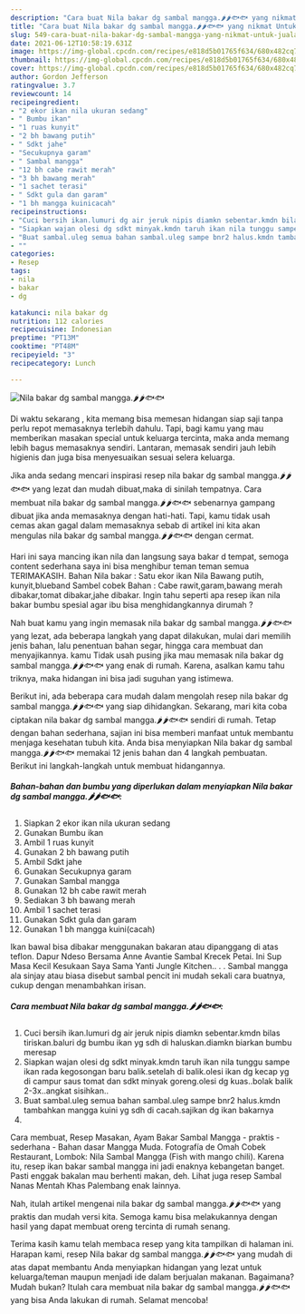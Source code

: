```yaml
---
description: "Cara buat Nila bakar dg sambal mangga.🌶🌶🐟🐟 yang nikmat Untuk Jualan"
title: "Cara buat Nila bakar dg sambal mangga.🌶🌶🐟🐟 yang nikmat Untuk Jualan"
slug: 549-cara-buat-nila-bakar-dg-sambal-mangga-yang-nikmat-untuk-jualan
date: 2021-06-12T10:58:19.631Z
image: https://img-global.cpcdn.com/recipes/e818d5b01765f634/680x482cq70/nila-bakar-dg-sambal-mangga🌶🌶🐟🐟-foto-resep-utama.jpg
thumbnail: https://img-global.cpcdn.com/recipes/e818d5b01765f634/680x482cq70/nila-bakar-dg-sambal-mangga🌶🌶🐟🐟-foto-resep-utama.jpg
cover: https://img-global.cpcdn.com/recipes/e818d5b01765f634/680x482cq70/nila-bakar-dg-sambal-mangga🌶🌶🐟🐟-foto-resep-utama.jpg
author: Gordon Jefferson
ratingvalue: 3.7
reviewcount: 14
recipeingredient:
- "2 ekor ikan nila ukuran sedang"
- " Bumbu ikan"
- "1 ruas kunyit"
- "2 bh bawang putih"
- " Sdkt jahe"
- "Secukupnya garam"
- " Sambal mangga"
- "12 bh cabe rawit merah"
- "3 bh bawang merah"
- "1 sachet terasi"
- " Sdkt gula dan garam"
- "1 bh mangga kuinicacah"
recipeinstructions:
- "Cuci bersih ikan.lumuri dg air jeruk nipis diamkn sebentar.kmdn bilas tiriskan.baluri dg bumbu ikan yg sdh di haluskan.diamkn biarkan bumbu meresap"
- "Siapkan wajan olesi dg sdkt minyak.kmdn taruh ikan nila tunggu sampe ikan rada kegosongan baru balik.setelah di balik.olesi ikan dg kecap yg di campur saus tomat dan sdkt minyak goreng.olesi dg kuas..bolak balik 2-3x..angkat sisihkan.."
- "Buat sambal.uleg semua bahan sambal.uleg sampe bnr2 halus.kmdn tambahkan mangga kuini yg sdh di cacah.sajikan dg ikan bakarnya"
- ""
categories:
- Resep
tags:
- nila
- bakar
- dg

katakunci: nila bakar dg 
nutrition: 112 calories
recipecuisine: Indonesian
preptime: "PT13M"
cooktime: "PT48M"
recipeyield: "3"
recipecategory: Lunch

---
```



![Nila bakar dg sambal mangga.🌶🌶🐟🐟](https://img-global.cpcdn.com/recipes/e818d5b01765f634/680x482cq70/nila-bakar-dg-sambal-mangga🌶🌶🐟🐟-foto-resep-utama.jpg)

Di waktu  sekarang , kita memang bisa memesan hidangan siap saji tanpa perlu repot memasaknya terlebih dahulu. Tapi, bagi kamu yang mau memberikan masakan special untuk keluarga tercinta, maka anda memang lebih bagus memasaknya sendiri. Lantaran, memasak sendiri jauh lebih higienis dan juga bisa menyesuaikan sesuai selera keluarga.

Jika anda sedang mencari inspirasi resep nila bakar dg sambal mangga.🌶🌶🐟🐟 yang lezat dan mudah dibuat,maka di sinilah tempatnya. Cara membuat nila bakar dg sambal mangga.🌶🌶🐟🐟  sebenarnya gampang dibuat jika anda memasaknya dengan hati-hati. Tapi, kamu tidak usah cemas akan gagal dalam memasaknya 
sebab di artikel ini kita akan mengulas nila bakar dg sambal mangga.🌶🌶🐟🐟 dengan cermat.  

Hari ini saya mancing ikan nila dan langsung saya bakar d tempat, semoga content sederhana saya ini bisa menghibur teman teman semua TERIMAKASIH. Bahan Nila bakar : Satu ekor ikan Nila Bawang putih, kunyit,blueband Sambel cobek Bahan : Cabe rawit,garam,bawang merah dibakar,tomat dibakar,jahe dibakar. Ingin tahu seperti apa resep ikan nila bakar bumbu spesial agar ibu bisa menghidangkannya dirumah ?

Nah buat kamu yang ingin memasak nila bakar dg sambal mangga.🌶🌶🐟🐟 yang lezat, ada beberapa langkah yang dapat dilakukan, mulai dari memilih jenis bahan, lalu penentuan bahan segar, hingga cara membuat dan menyajikannya. kamu Tidak usah pusing jika mau memasak nila bakar dg sambal mangga.🌶🌶🐟🐟 yang enak di rumah. Karena, asalkan kamu  tahu triknya, maka hidangan ini bisa jadi suguhan yang istimewa.

Berikut ini, ada beberapa cara mudah dalam mengolah resep nila bakar dg sambal mangga.🌶🌶🐟🐟 yang siap dihidangkan. Sekarang, mari kita coba ciptakan nila bakar dg sambal mangga.🌶🌶🐟🐟 sendiri di rumah. Tetap dengan bahan sederhana, sajian ini bisa memberi manfaat untuk membantu menjaga kesehatan tubuh kita. Anda bisa menyiapkan Nila bakar dg sambal mangga.🌶🌶🐟🐟 memakai 12 jenis bahan dan 4 langkah pembuatan. Berikut ini langkah-langkah untuk membuat hidangannya.

<!--inarticleads1-->

##### Bahan-bahan dan bumbu yang diperlukan dalam menyiapkan Nila bakar dg sambal mangga.🌶🌶🐟🐟:

1. Siapkan 2 ekor ikan nila ukuran sedang
1. Gunakan  Bumbu ikan
1. Ambil 1 ruas kunyit
1. Gunakan 2 bh bawang putih
1. Ambil  Sdkt jahe
1. Gunakan Secukupnya garam
1. Gunakan  Sambal mangga
1. Gunakan 12 bh cabe rawit merah
1. Sediakan 3 bh bawang merah
1. Ambil 1 sachet terasi
1. Gunakan  Sdkt gula dan garam
1. Gunakan 1 bh mangga kuini(cacah)


Ikan bawal bisa dibakar menggunakan bakaran atau dipanggang di atas teflon. Dapur Ndeso Bersama Anne Avantie Sambal Krecek Petai. Ini Sup Masa Kecil Kesukaan Saya Sama Yanti Jungle Kitchen.. . ️. Sambal mangga ala sinjay atau biasa disebut sambal pencit ini mudah sekali cara buatnya, cukup dengan menambahkan irisan. 

<!--inarticleads2-->

##### Cara membuat Nila bakar dg sambal mangga.🌶🌶🐟🐟:

1. Cuci bersih ikan.lumuri dg air jeruk nipis diamkn sebentar.kmdn bilas tiriskan.baluri dg bumbu ikan yg sdh di haluskan.diamkn biarkan bumbu meresap
1. Siapkan wajan olesi dg sdkt minyak.kmdn taruh ikan nila tunggu sampe ikan rada kegosongan baru balik.setelah di balik.olesi ikan dg kecap yg di campur saus tomat dan sdkt minyak goreng.olesi dg kuas..bolak balik 2-3x..angkat sisihkan..
1. Buat sambal.uleg semua bahan sambal.uleg sampe bnr2 halus.kmdn tambahkan mangga kuini yg sdh di cacah.sajikan dg ikan bakarnya
1. 


Cara membuat, Resep Masakan, Ayam Bakar Sambal Mangga - praktis - sederhana - Bahan dasar Mangga Muda. Fotografía de Omah Cobek Restaurant, Lombok: Nila Sambal Mangga (Fish with mango chili). Karena itu, resep ikan bakar sambal mangga ini jadi enaknya kebangetan banget. Pasti enggak bakalan mau berhenti makan, deh. Lihat juga resep Sambal Nanas Mentah Khas Palembang enak lainnya. 

Nah, itulah artikel mengenai  nila bakar dg sambal mangga.🌶🌶🐟🐟  yang praktis dan mudah versi kita. Semoga kamu bisa melakukannya dengan hasil yang dapat membuat oreng tercinta di rumah senang. 

Terima kasih kamu telah membaca resep yang kita tampilkan di halaman ini. Harapan kami, resep  Nila bakar dg sambal mangga.🌶🌶🐟🐟 yang mudah di atas dapat membantu Anda menyiapkan hidangan yang lezat untuk keluarga/teman maupun menjadi ide dalam berjualan makanan. Bagaimana? Mudah bukan? Itulah cara membuat nila bakar dg sambal mangga.🌶🌶🐟🐟 yang bisa Anda lakukan di rumah. Selamat mencoba!

